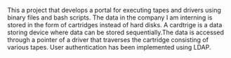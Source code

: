 This a project that develops a portal for executing tapes and drivers using binary files and bash scripts.
The data in the company I am interning is stored in the form of cartridges instead of hard disks. A cardtrige
is a data storing device where data can be stored sequentially.The data is accessed through a pointer of a driver that traverses
the cartridge consisting of various tapes. User authentication has been implemented using LDAP. 
